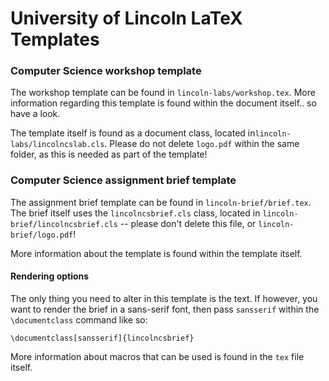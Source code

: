 # University of Lincoln LaTeX Templates

### Computer Science workshop template
The workshop template can be found in `lincoln-labs/workshop.tex`. More information regarding this template is found within the document itself.. so have a look. 

The template itself is found as a document class, located in`lincoln-labs/lincolncslab.cls`. Please do not delete `logo.pdf` within the same folder, as this is needed as part of the template!


### Computer Science assignment brief template
The assignment brief template can be found in `lincoln-brief/brief.tex`. The brief itself uses the `lincolncsbrief.cls` class, located in `lincoln-brief/lincolncsbrief.cls` -- please don't delete this file, or `lincoln-brief/logo.pdf`!

More information about the template is found within the template itself.

#### Rendering options
The only thing you need to alter in this template is the text. If however, you want to render the brief in a sans-serif font, then pass `sansserif` within the `\documentclass` command like so:

```
\documentclass[sansserif]{lincolncsbrief}
```

More information about macros that can be used is found in the `tex` file itself. 







